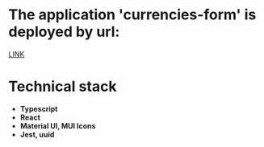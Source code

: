 # The application 'currencies-form' is deployed by url: 
  [LINK](https://master--currencies-form.netlify.app/)

# Technical stack
- **Typescript**
- **React**
- **Material UI, MUI Icons**
- **Jest, uuid**
